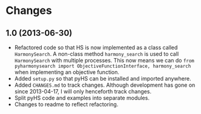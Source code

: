 # Changes

## 1.0 (2013-06-30)
* Refactored code so that HS is now implemented as a class called `HarmonySearch`. A non-class method `harmony_search` is used to call `HarmonySearch` with multiple processes. This now means we can do `from pyharmonysearch import ObjectiveFunctionInterface, harmony_search` when implementing an objective function.
* Added `setup.py` so that pyHS can be installed and imported anywhere.
* Added `CHANGES.md` to track changes. Although development has gone on since 2013-04-17, I will only henceforth track changes.
* Split pyHS code and examples into separate modules.
* Changes to readme to reflect refactoring.
